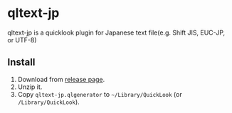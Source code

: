 # qltext-jp

qltext-jp is a quicklook plugin for Japanese text file(e.g. Shift JIS, EUC-JP, or UTF-8)

## Install

 1. Download from [release page](https://github.com/mzp/qltext-jp/releases/).
 2. Unzip it.
 3. Copy `qltext-jp.qlgenerator` to `~/Library/QuickLook` (or `/Library/QuickLook`).
